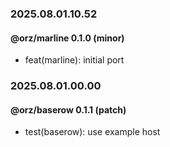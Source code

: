 ### 2025.08.01.10.52

#### @orz/marline 0.1.0 (minor)

- feat(marline): initial port

### 2025.08.01.00.00

#### @orz/baserow 0.1.1 (patch)

- test(baserow): use example host

